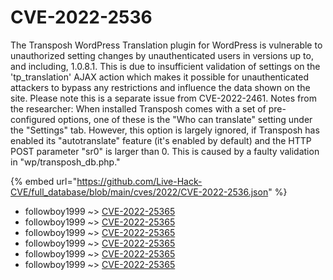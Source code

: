 # CVE-2022-2536

The Transposh WordPress Translation plugin for WordPress is vulnerable to unauthorized setting changes by unauthenticated users in versions up to, and including, 1.0.8.1. This is due to insufficient validation of settings on the 'tp_translation' AJAX action which makes it possible for unauthenticated attackers to bypass any restrictions and influence the data shown on the site. Please note this is a separate issue from CVE-2022-2461. Notes from the researcher: When installed Transposh comes with a set of pre-configured options, one of these is the "Who can translate" setting under the "Settings" tab. However, this option is largely ignored, if Transposh has enabled its "autotranslate" feature (it's enabled by default) and the HTTP POST parameter "sr0" is larger than 0. This is caused by a faulty validation in "wp/transposh_db.php."

{% embed url="https://github.com/Live-Hack-CVE/full_database/blob/main/cves/2022/CVE-2022-2536.json" %}


* followboy1999 ~> [CVE-2022-25365](https://www.alice-snow.ru/2022/database/cve-2022-2536/cve-2022-25365-followboy1999)
* followboy1999 ~> [CVE-2022-25365](https://www.alice-snow.ru/2022/database/cve-2022-2536/cve-2022-25365-followboy1999)
* followboy1999 ~> [CVE-2022-25365](https://www.alice-snow.ru/2022/database/cve-2022-2536/cve-2022-25365-followboy1999)
* followboy1999 ~> [CVE-2022-25365](https://www.alice-snow.ru/2022/database/cve-2022-2536/cve-2022-25365-followboy1999)
* followboy1999 ~> [CVE-2022-25365](https://www.alice-snow.ru/2022/database/cve-2022-2536/cve-2022-25365-followboy1999)
* followboy1999 ~> [CVE-2022-25365](https://www.alice-snow.ru/2022/database/cve-2022-2536/cve-2022-25365-followboy1999)